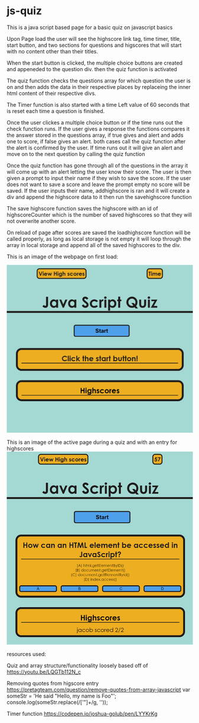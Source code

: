 # js-quiz
This is a java script based page for a basic quiz on javascript basics

Upon Page load the user will see the highscore link tag, time timer, title, start button, and two sections for questions and higscores that will start with no content other than their titles.

When the start button is clicked, the multiple choice buttons are created and appeneded to the question div. then the quiz function is activated

The quiz function checks the questions array for which question the user is on and then adds the data in their respective places by replaceing the inner html content of their respective divs.

The Timer function is also started with a time Left value of 60 seconds that is reset each time a question is finished. 

Once the user clickes a multiple choice button or if the time runs out the check function runs.
If the user gives a response the functions compares it the answer stored in the questions array, if true gives and alert and adds one to score, if false gives an alert. both cases call the quiz function after the alert is confirmed by the user.
If time runs out it will give an alert and move on to the next question by calling the quiz function

Once the quiz function has gone through all of the questions in the array it will come up with an alert letting the user know their score.
The user is then given a prompt to input their name if they wish to save the score.
If the user does not want to save a score and leave the prompt empty no score will be saved.
If the user inputs their name, addhighscore is ran and it will create a div and append the highscore data to it then run the savehighscore function

The save highscore function saves the highscore with an id of highscoreCounter which is the number of saved highscores so that they will not overwrite another score.

On reload of page after scores are saved the loadhighscore function will be called properly, as long as local storage is not empty it will loop through the array in local storage and append all of the  saved highscores to the div.

This is an image of the webpage on first load:


![first-load](./assets/images/first-load.png)

This is an image of the active page during a quiz and with an entry for highscores
![active-page](./assets/images/active-page.png)


resources used:

Quiz and array structure/functionality loosely based off of
https://youtu.be/LQGTb112N_c

Removing quotes from higscore entry
https://pretagteam.com/question/remove-quotes-from-array-javascript
  var someStr = 'He said "Hello, my name is Foo"';
  console.log(someStr.replace(/['"]+/g, ''));
  
Timer function
https://codepen.io/joshua-golub/pen/LYYKrKg
